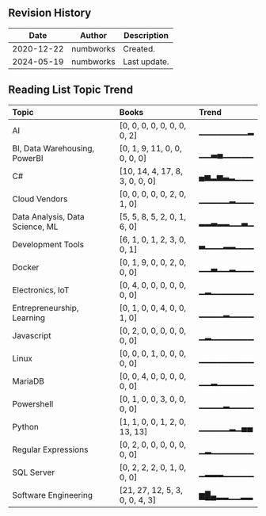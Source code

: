 ## Revision History

|Date|Author|Description|
|---|---|---|
|2020-12-22|numbworks|Created.|
|2024-05-19|numbworks|Last update.|

## Reading List Topic Trend

| Topic                           | Books                          | Trend     |
|:--------------------------------|:-------------------------------|:----------|
| AI                              | [0, 0, 0, 0, 0, 0, 0, 0, 2]    | ▁▁▁▁▁▁▁▁▂ |
| BI, Data Warehousing, PowerBI   | [0, 1, 9, 11, 0, 0, 0, 0, 0]   | ▁▁▃▄▁▁▁▁▁ |
| C#                              | [10, 14, 4, 17, 8, 3, 0, 0, 0] | ▄▅▂▅▃▂▁▁▁ |
| Cloud Vendors                   | [0, 0, 0, 0, 0, 2, 0, 1, 0]    | ▁▁▁▁▁▂▁▁▁ |
| Data Analysis, Data Science, ML | [5, 5, 8, 5, 2, 0, 1, 6, 0]    | ▂▂▃▂▂▁▁▃▁ |
| Development Tools               | [6, 1, 0, 1, 2, 3, 0, 0, 1]    | ▃▁▁▁▂▂▁▁▁ |
| Docker                          | [0, 1, 9, 0, 0, 2, 0, 0, 0]    | ▁▁▃▁▁▂▁▁▁ |
| Electronics, IoT                | [0, 4, 0, 0, 0, 0, 0, 0, 0]    | ▁▂▁▁▁▁▁▁▁ |
| Entrepreneurship, Learning      | [0, 1, 0, 0, 4, 0, 0, 1, 0]    | ▁▁▁▁▂▁▁▁▁ |
| Javascript                      | [0, 2, 0, 0, 0, 0, 0, 0, 0]    | ▁▂▁▁▁▁▁▁▁ |
| Linux                           | [0, 0, 0, 1, 0, 0, 0, 0, 0]    | ▁▁▁▁▁▁▁▁▁ |
| MariaDB                         | [0, 0, 4, 0, 0, 0, 0, 0, 0]    | ▁▁▂▁▁▁▁▁▁ |
| Powershell                      | [0, 1, 0, 0, 3, 0, 0, 0, 0]    | ▁▁▁▁▂▁▁▁▁ |
| Python                          | [1, 1, 0, 0, 1, 2, 0, 13, 13]  | ▁▁▁▁▁▂▁▄▄ |
| Regular Expressions             | [0, 2, 0, 0, 0, 0, 0, 0, 0]    | ▁▂▁▁▁▁▁▁▁ |
| SQL Server                      | [0, 2, 2, 2, 0, 1, 0, 0, 0]    | ▁▂▂▂▁▁▁▁▁ |
| Software Engineering            | [21, 27, 12, 5, 3, 0, 0, 4, 3] | ▆█▄▂▂▁▁▂▂ |
